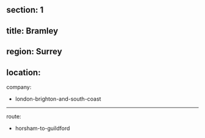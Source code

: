 section: 1
----
title: Bramley
----
region: Surrey
----
location: 
----
company:
- london-brighton-and-south-coast
----
route:
- horsham-to-guildford
